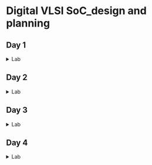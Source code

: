 # Digital VLSI SoC_design and planning
## Day 1

<details>
  <summary>Lab</summary>
 
1. Run 'picorv32a' design synthesis using OpenLANE flow and generate necessary outputs.
Screenshots of running each commands

```
cd Desktop/work/tools/openlane_working_dir/openlane
```

```
docker
```

```
./flow.tcl -interactive
```

```
package require openlane 0.9

```

```
prep -design picorv32a
```


![Screenshot 2024-11-28 010505](https://github.com/user-attachments/assets/9b9ebfb9-2997-45c7-96e5-f8895d4e7b89)


```
run_synthesis
```
![Screenshot 2024-11-28 010750](https://github.com/user-attachments/assets/c0bc9a60-38ff-4ccf-9a24-458875dd37ef)
2. Calculate the flop ratio.
![Screenshot 2024-11-28 010807](https://github.com/user-attachments/assets/edbc7213-939d-4d5b-b304-987a2d6b538c)
![Screenshot 2024-11-28 010819](https://github.com/user-attachments/assets/8ec32558-d44a-4f8d-ab00-bd915c74422a)
  
  Calculation of Flop Ratio :
  
  Number of D Flip Flop = 1613 Total number of cells = 14876

  Calculating Flop ratio = no.of d-flipflop / total cells
  
  _Flop Ratio_ = 1613/14876 = 0.108429685

  
</details>

## Day 2

<details>
<summary>Lab</summary>
  
![Screenshot 2024-11-28 205443](https://github.com/user-attachments/assets/f32aa03b-27d1-4cd3-883c-fe745fab77f6)
  
![Screenshot 2024-11-28 210003](https://github.com/user-attachments/assets/ade4abd2-99cf-49c5-b10f-a22eb88036db)
![Screenshot 2024-11-28 2![Screenshot 2024-11-28 211601](https://github.com/user-attachments/assets/8a4758c4-d39a-4fb1-87dd-2dc6ccf87390)
10041](https://github.com/user-attachments/assets/ea276892-13f9-4599-99c6-c4545e50118a)
![Screenshot 2024-11-28 212536](https://github.com/user-attachments/assets/e5526c6f-9526-4173-b38b-aa196e5162ac)
![Screenshot 2024-11-28 213432](https://github.com/user-attachments/assets/396839ab-a57d-4f67-952e-246520396c74)
![Screenshot 2024-11-28 223040](https://github.com/user-attachments/assets/e40d4114-f139-4e86-8dc9-63dc08739594)
![Screenshot 2024-11-28 223040](https://github.com/user-attachments/assets/68bf9169-e052-47f4-8983-41b8b8ae951e)
![Screenshot 2024-11-28 225338](https://github.com/user-attachments/assets/25d23232-046d-4b90-8274-adbff66c4b96)
![Screenshot 2024-11-28 225645](https://github.com/user-attachments/assets/9b0785c0-7526-4d42-a2c9-b747eb0798cc)
![Screenshot 2024-11-28 230456](https://github.com/user-attachments/assets/3a0c31df-47a4-4408-998e-2e3d24b560fb)
![Screenshot 2024-11-28 230520](https://github.com/user-attachments/assets/68caf424-c5f1-4cda-be39-2facfb9de052)


</details>


## Day 3

<details>
<summary>Lab</summary>


  
</details>



## Day 4

<details>


<summary> Lab </summary>

![Screenshot 2024-12-01 234324](https://github.com/user-attachments/assets/4acb3432-1e4f-4361-87cd-51041f995dc7)

![Screenshot 2024-12-02 003735](https://github.com/user-attachments/assets/b3ea7d62-a3a1-4a94-9764-72572fc417c7)

![Screenshot 2024-12-02 004035](https://github.com/user-attachments/assets/a27d53dc-7765-4496-9178-5e9c4c92e94a)

![Screenshot 2024-12-02 004047](https://github.com/user-attachments/assets/04b775cc-d2cf-4145-a186-dba1cbd5f804)

![Screenshot 2024-12-04 123717](https://github.com/user-attachments/assets/8cc9ffd8-c8d2-4d66-9f59-770c833ab122)

![Screenshot 2024-12-04 123828](https://github.com/user-attachments/assets/85b002ac-0293-442b-9a74-c35ed4adaa64)

![Screenshot 2024-12-04 124108](https://github.com/user-attachments/assets/813ec20e-e37f-4573-8308-cbc5815071c4)

![Screenshot 2024-12-04 124122](https://github.com/user-attachments/assets/ad160f12-1562-4d66-abb6-fa5c6c19fc5d)

![Screenshot 2024-12-04 124130](https://github.com/user-attachments/assets/30e15ff4-6067-49f1-8351-daba3b1fcdac)

![Screenshot 2024-12-04 125025](https://github.com/user-attachments/assets/35ab5a58-0359-4284-a103-0b2b97912f22)

![Screenshot 2024-12-04 125717](https://github.com/user-attachments/assets/e72b0f8b-08f0-4a80-98da-bef1233fad5e)

![Screenshot 2024-12-04 125733](https://github.com/user-attachments/assets/81028d97-7917-4222-b681-fcd4da6d9f12)

![Screenshot 2024-12-04 125750](https://github.com/user-attachments/assets/32e0927e-0686-4786-9b76-3d5d3b17e875)

![Screenshot 2024-12-05 211941](https://github.com/user-attachments/assets/8c2ff4d0-f136-43f5-9f24-2881568178f0)

![Screenshot 2024-12-05 212222](https://github.com/user-attachments/assets/7d74016d-fbff-453c-97ea-6d3d5133209a)

![Screenshot 2024-12-05 212457](https://github.com/user-attachments/assets/112fccf7-2fb6-4417-a737-1ee39187df69)

![Screenshot 2024-12-05 212514](https://github.com/user-attachments/assets/da94a00b-24f3-466a-be9a-d10bcfb7737f)

![Screenshot 2024-12-05 212522](https://github.com/user-attachments/assets/f2b8ca4d-13fc-4d9c-bd65-949c66ac8db6)

![Screenshot 2024-12-05 212538](https://github.com/user-attachments/assets/65146172-2742-4434-a44c-9f5a8e000e20)

![Screenshot 2024-12-05 213446](https://github.com/user-attachments/assets/eab2cd83-f0f1-42cb-afca-1bac8d34e874)

![Screenshot 2024-12-05 213510](https://github.com/user-attachments/assets/e666c34c-a960-4388-a356-238aced5a2a7)

![Screenshot 2024-12-06 085501](https://github.com/user-attachments/assets/e94918a8-2021-4f1f-936d-516fd41bb953)

![Screenshot 2024-12-06 085643](https://github.com/user-attachments/assets/58eceec0-8aff-401c-8d72-17cfcf565845)

![image](https://github.com/user-attachments/assets/c0423ddf-8258-4418-a6f6-d95b74c101f9)

![image](https://github.com/user-attachments/assets/5e1e2582-23ca-4f92-a396-e600a128bc5a)

![image](https://github.com/user-attachments/assets/0714f60b-84d1-499c-a952-195700e6145c)

![image](https://github.com/user-attachments/assets/d1cd266d-f76e-4d5a-b082-c7bd6067833b)

![image](https://github.com/user-attachments/assets/a43ffd96-4a8e-496a-93ee-b1cf03782ad5)

![image](https://github.com/user-attachments/assets/49e7eca5-34b5-4b73-8f65-addb6c3542a9)

![image](https://github.com/user-attachments/assets/eb0d8516-9481-49be-b8d8-8309966a2565)

![image](https://github.com/user-attachments/assets/ee6bb4ac-1bc5-425c-98a9-be1130ca73f2)

![image](https://github.com/user-attachments/assets/dadc1a60-d317-40e0-9807-4cb3d0baa1a3)

![image](https://github.com/user-attachments/assets/2ab5511d-ca1d-4127-869b-282755fc23a1)
![Screenshot 2024-12-12 193517](https://github.com/user-attachments/assets/e52fa5eb-f768-45fb-8822-3433c73760ce)

![Screenshot 2024-12-12 193558](https://github.com/user-attachments/assets/bd554e1d-a009-4bbc-8d87-59aa95be35d1)
![Screenshot 2024-12-12 193855](https://github.com/user-attachments/assets/185017e1-9329-4df5-9ed3-826b0f9c530a)




</details>
